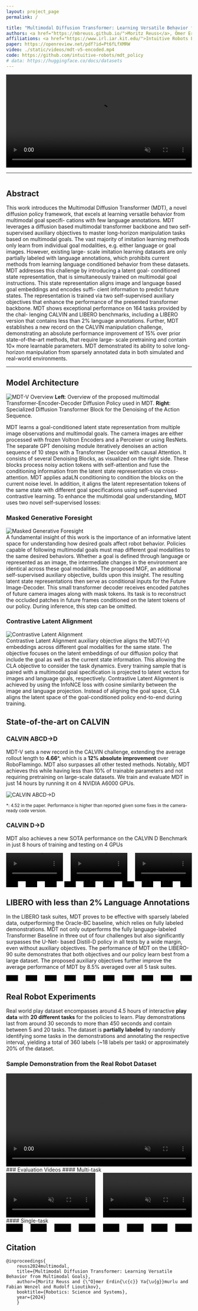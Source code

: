 ```yaml
---
layout: project_page
permalink: /

title: "Multimodal Diffusion Transformer: Learning Versatile Behavior from Multimodal Goals"
authors: <a href="https://mbreuss.github.io/">Moritz Reuss</a>, Ömer Erdinç Yağmurlu, Fabian Wenzel, <a href="https://rudolf.intuitive-robots.net/">Rudolf Lioutikov</a>
affiliations: <a href="https://www.irl.iar.kit.edu/">Intuitive Robots Lab (IRL)</a></br>Karlsruhe Institute of Technology
paper: https://openreview.net/pdf?id=Pt6fLfXMRW
video: ./static/videos/mdt-v5-encoded.mp4
code: https://github.com/intuitive-robots/mdt_policy
# data: https://huggingface.co/docs/datasets
---
```


<!-- Using HTML to center the abstract -->
<video width="100%" autoplay controls muted loop playsinline>
    <source src="./static/videos/mdt-v5-encoded.mp4" type="video/mp4">
</video>

---

<div class="columns is-centered has-text-centered">
    <div class="column is-four-fifths">
        <h2>Abstract</h2>
        <div class="content has-text-justified">
This work introduces the Multimodal Diffusion
Transformer (MDT), a novel diffusion policy framework, that
excels at learning versatile behavior from multimodal goal specifi-
cations with few language annotations. MDT leverages a diffusion
based multimodal transformer backbone and two self-supervised
auxiliary objectives to master long-horizon manipulation tasks
based on multimodal goals. The vast majority of imitation
learning methods only learn from individual goal modalities,
e.g. either language or goal images. However, existing large-
scale imitation learning datasets are only partially labeled with
language annotations, which prohibits current methods from
learning language conditioned behavior from these datasets.
MDT addresses this challenge by introducing a latent goal-
conditioned state representation, that is simultaneously trained
on multimodal goal instructions. This state representation aligns
image and language based goal embeddings and encodes suffi-
cient information to predict future states. The representation is
trained via two self-supervised auxiliary objectives that enhance
the performance of the presented transformer backbone. MDT
shows exceptional performance on 164 tasks provided by the chal-
lenging CALVIN and LIBERO benchmarks, including a LIBERO
version that contains less than 2% language annotations. Further,
MDT establishes a new record on the CALVIN manipulation
challenge, demonstrating an absolute performance improvement
of 15% over prior state-of-the-art methods, that require large-
scale pretraining and contain 10× more learnable parameters.
MDT demonstrated its ability to solve long-horizon manipulation
from sparsely annotated data in both simulated and real-world
environments.
        </div>
    </div>
</div>

---

<!-- > Note: This is an example of a Jekyll-based project website template: [Github link](https://github.com/shunzh/project_website).\
> The following content is generated by ChatGPT. The figure is manually added. -->

## Model Architecture
![MDT-V Overview](./static/image/mdt-v-figure.png)
**Left**: Overview of the proposed multimodal Transformer-Encoder-Decoder Diffusion Policy used in MDT.
**Right**: Specialized Diffusion Transformer Block for the Denoising of the Action Sequence.

MDT learns a goal-conditioned latent state representation from multiple image observations
and multimodal goals. The camera images are either processed with frozen Voltron Encoders
and a Perceiver or using ResNets. The separate GPT denoising module iteratively denoises an
action sequence of 10 steps with a Transformer Decoder with causal Attention. It consists of
several Denoising Blocks, as visualized on the right side. These blocks process noisy action
tokens with self-attention and fuse the conditioning information from the latent state
representation via cross-attention. MDT applies adaLN conditioning to condition the blocks
on the current noise level. In addition, it aligns the latent representation tokens of the same
state with different goal specifications using self-supervised contrastive learning.
To enhance the multimodal goal understanding, MDT uses two novel self-supervised losses:

### Masked Generative Foresight
<div class="column is-two-thirds is-pulled-right p-0">
    <img src="./static/image/mgf.png" alt="Masked Generative Foresight"/>
</div>
A fundamental insight of this work is the importance of an informative latent space for
understanding how desired goals affect robot behavior. Policies capable of following
multimodal goals must map different goal modalities to the same desired behaviors. Whether
a goal is defined through language or represented as an image, the intermediate changes in
the environment are identical across these goal modalities. The proposed MGF, an additional
self-supervised auxiliary objective, builds upon this insight. The resulting latent state
representations then serve as conditional inputs for the Future Image-Decoder. This small
transformer decoder receives encoded patches of future camera images along with mask
tokens. Its task is to reconstruct the occluded patches in future frames conditioned on the
latent tokens of our policy. During inference, this step can be omitted.


### Contrastive Latent Alignment
<div class="column is-two-thirds is-pulled-left p-0 pr-3">
    <img src="./static/image/cla.png" alt="Contrastive Latent Alignment"/>
</div>
Contrastive Latent Alignment auxiliary objective aligns the MDT(-V) embeddings across
different goal modalities for the same state. The objective focuses on the latent embeddings
of our diffusion policy that include the goal as well as the current state information. This
allowing the CLA objective to consider the task dynamics. Every training sample that is paired
with a multimodal goal specification is projected to latent vectors for images and language
goals, respectively. Contrastive Latent Alignment is achieved by using the InfoNCE loss with
cosine similarity between the image and language projection. Instead of aligning the goal
space, CLA aligns the latent space of the goal-conditioned policy end-to-end during training.


## State-of-the-art on CALVIN

### CALVIN ABCD→D
MDT-V sets a new record in the CALVIN challenge, extending the average rollout length to
**4.66***, which is a **12% absolute improvement** over RoboFlamingo. MDT also surpasses all
other tested methods. Notably, MDT achieves this while having less than 10% of trainable
parameters and not requiring pretraining on large-scale datasets. We train and evaluate MDT
in just 14 hours by running it on 4 NVIDIA A6000 GPUs.

<div class="columns is-centered">
    <div class="column is-two-thirds">
        <img src="./static/image/calvin-abcd.png" alt="CALVIN ABCD->D"/>
    </div>
</div>

<small>*: 4.52 in the paper. Performance is higher than reported given some fixes in the camera-ready code version.</small>

### CALVIN D→D
MDT also achieves a new SOTA performance on the CALVIN D Benchmark in just 8 hours of
training and testing on 4 GPUs

<div class="columns is-mobile is-multiline is-centered">
    <div class="column is-half-mobile is-one-third-tablet">
        <video width="100%" autoplay controls muted loop playsinline>
            <source src="./static/videos/mdt_02.mp4" type="video/mp4">
        </video>
    </div>
    <div class="column is-half-mobile is-one-third-tablet">
        <video width="100%" autoplay controls muted loop playsinline>
            <source src="./static/videos/5_seq_mdt_rollout_text_3.mp4" type="video/mp4">
        </video>
    </div>
    <div class="column is-half-mobile is-one-third-tablet">
        <video width="100%" autoplay controls muted loop playsinline>
            <source src="./static/videos/5-seq_mdt_rollout_text_4.mp4" type="video/mp4">
        </video>
    </div>
</div>
<div class="columns is-mobile is-multiline is-centered">
    <div class="column is-one-third-mobile is-one-fifth-tablet">
        <video width="100%" autoplay controls muted loop playsinline>
            <source src="./static/videos/long_horizon_sequence_0_30000.mp4" type="video/mp4">
        </video>
    </div>
    <div class="column is-one-third-mobile is-one-fifth-tablet">
        <video width="100%" autoplay controls muted loop playsinline>
            <source src="./static/videos/long_horizon_sequence_1_30000.mp4" type="video/mp4">
        </video>
    </div>
    <div class="column is-one-third-mobile is-one-fifth-tablet">
        <video width="100%" autoplay controls muted loop playsinline>
            <source src="./static/videos/long_horizon_sequence_2_30000.mp4" type="video/mp4">
        </video>
    </div>
    <div class="column is-one-third-mobile is-one-fifth-tablet">
        <video width="100%" autoplay controls muted loop playsinline>
            <source src="./static/videos/long_horizon_sequence_3_30000.mp4" type="video/mp4">
        </video>
    </div>
    <div class="column is-one-third-mobile is-one-fifth-tablet">
        <video width="100%" autoplay controls muted loop playsinline>
            <source src="./static/videos/long_horizon_sequence_4_30000.mp4" type="video/mp4">
        </video>
    </div>
    <div class="column is-one-third-mobile is-one-fifth-tablet">
        <video width="100%" autoplay controls muted loop playsinline>
            <source src="./static/videos/long_horizon_sequence_5_30000.mp4" type="video/mp4">
        </video>
    </div>
    <div class="column is-one-third-mobile is-one-fifth-tablet">
        <video width="100%" autoplay controls muted loop playsinline>
            <source src="./static/videos/long_horizon_sequence_6_30000.mp4" type="video/mp4">
        </video>
    </div>
    <div class="column is-one-third-mobile is-one-fifth-tablet">
        <video width="100%" autoplay controls muted loop playsinline>
            <source src="./static/videos/long_horizon_sequence_7_30000.mp4" type="video/mp4">
        </video>
    </div>
    <div class="column is-one-third-mobile is-one-fifth-tablet">
        <video width="100%" autoplay controls muted loop playsinline>
            <source src="./static/videos/long_horizon_sequence_8_30000.mp4" type="video/mp4">
        </video>
    </div>
    <div class="column is-one-third-mobile is-one-fifth-tablet">
        <video width="100%" autoplay controls muted loop playsinline>
            <source src="./static/videos/long_horizon_sequence_9_30000.mp4" type="video/mp4">
        </video>
    </div>
</div>

## LIBERO with less than 2% Language Annotations

In the LIBERO task suites, MDT proves to be effective with sparsely labeled
data, outperforming the Oracle-BC baseline, which relies on
fully labeled demonstrations. MDT not only outperforms the
fully language-labeled Transformer Baseline in three out of
four challenges but also significantly surpasses the U-Net-
based Distill-D policy in all tests by a wide margin, even
without auxiliary objectives. The performance of MDT on the
LIBERO-90 suite demonstrates that both objectives and our
policy learn best from a large dataset. The proposed auxiliary
objectives further improve the average performance of MDT
by 8.5% averaged over all 5 task suites.

<div class="columns is-mobile is-multiline is-centered">
    <div class="column is-one-third-mobile is-one-fifth-tablet">
        <video width="100%" autoplay controls muted loop playsinline>
            <source src="./static/videos/libero_10_22_onk9_p0_videos/video.mp4" type="video/mp4">
        </video>
    </div>
    <div class="column is-one-third-mobile is-one-fifth-tablet">
        <video width="100%" autoplay controls muted loop playsinline>
            <source src="./static/videos/libero_10_22_onk9_p1_videos/video.mp4" type="video/mp4">
        </video>
    </div>
    <div class="column is-one-third-mobile is-one-fifth-tablet">
        <video width="100%" autoplay controls muted loop playsinline>
            <source src="./static/videos/libero_10_22_onk9_p2_videos/video.mp4" type="video/mp4">
        </video>
    </div>
    <div class="column is-one-third-mobile is-one-fifth-tablet">
        <video width="100%" autoplay controls muted loop playsinline>
            <source src="./static/videos/libero_10_22_onk9_p3_videos/video.mp4" type="video/mp4">
        </video>
    </div>
    <div class="column is-one-third-mobile is-one-fifth-tablet">
        <video width="100%" autoplay controls muted loop playsinline>
            <source src="./static/videos/libero_10_22_onk9_p4_videos/video.mp4" type="video/mp4">
        </video>
    </div>
    <div class="column is-one-third-mobile is-one-fifth-tablet">
        <video width="100%" autoplay controls muted loop playsinline>
            <source src="./static/videos/libero_10_22_onk9_p5_videos/video.mp4" type="video/mp4">
        </video>
    </div>
    <div class="column is-one-third-mobile is-one-fifth-tablet">
        <video width="100%" autoplay controls muted loop playsinline>
            <source src="./static/videos/libero_10_22_onk9_p6_videos/video.mp4" type="video/mp4">
        </video>
    </div>
    <div class="column is-one-third-mobile is-one-fifth-tablet">
        <video width="100%" autoplay controls muted loop playsinline>
            <source src="./static/videos/libero_10_22_onk9_p7_videos/video.mp4" type="video/mp4">
        </video>
    </div>
    <div class="column is-one-third-mobile is-one-fifth-tablet">
        <video width="100%" autoplay controls muted loop playsinline>
            <source src="./static/videos/libero_10_22_onk9_p8_videos/video.mp4" type="video/mp4">
        </video>
    </div>
    <div class="column is-one-third-mobile is-one-fifth-tablet">
        <video width="100%" autoplay controls muted loop playsinline>
            <source src="./static/videos/libero_10_22_onk9_p9_videos/video.mp4" type="video/mp4">
        </video>
    </div>
</div>

## Real Robot Experiments
Real world play dataset encompasses
around 4.5 hours of interactive **play data** with **20 different
tasks** for the policies to learn. Play demonstrations last
from around 30 seconds to more than 450 seconds and contain
between 5 and 20 tasks. The dataset is **partially labeled** by
randomly identifying some tasks in the demonstrations and
annotating the respective interval, yielding a total of 360 labels (~18 labels per task)
or approximately 20% of the dataset.

### Sample Demonstration from the Real Robot Dataset
<video width="100%" autoplay controls muted loop playsinline>
    <source src="./static/videos/demonstration.mp4" type="video/mp4">
</video>
### Evaluation Videos
#### Multi-task
<div class="columns is-centered is-mobile">
    <div class="column is-half">
        <video width="100%" autoplay controls muted loop playsinline>
            <source src="./static/videos/m1.mp4" type="video/mp4">
        </video>
    </div>
    <div class="column is-half">
        <video width="100%" autoplay controls muted loop playsinline>
            <source src="./static/videos/m2.mp4" type="video/mp4">
        </video>
    </div>
</div>
#### Single-task
<div class="columns is-centered is-multiline is-mobile">
    <div class="column is-half-mobile is-one-quarter-tablet">
        <video width="100%" autoplay controls muted loop playsinline>
            <source src="./static/videos/s1.mp4" type="video/mp4">
        </video>
    </div>
    <div class="column is-half-mobile is-one-quarter-tablet">
        <video width="100%" autoplay controls muted loop playsinline>
            <source src="./static/videos/s2.mp4" type="video/mp4">
        </video>
    </div>
    <div class="column is-half-mobile is-one-quarter-tablet">
        <video width="100%" autoplay controls muted loop playsinline>
            <source src="./static/videos/s3.mp4" type="video/mp4">
        </video>
    </div>
    <div class="column is-half-mobile is-one-quarter-tablet">
        <video width="100%" autoplay controls muted loop playsinline>
            <source src="./static/videos/s4.mp4" type="video/mp4">
        </video>
    </div>
    <div class="column is-half-mobile is-one-quarter-tablet">
        <video width="100%" autoplay controls muted loop playsinline>
            <source src="./static/videos/s5.mp4" type="video/mp4">
        </video>
    </div>
    <div class="column is-half-mobile is-one-quarter-tablet">
        <video width="100%" autoplay controls muted loop playsinline>
            <source src="./static/videos/s6.mp4" type="video/mp4">
        </video>
    </div>
    <div class="column is-half-mobile is-one-quarter-tablet">
        <video width="100%" autoplay controls muted loop playsinline>
            <source src="./static/videos/s7.mp4" type="video/mp4">
        </video>
    </div>
    <div class="column is-half-mobile is-one-quarter-tablet">
        <video width="100%" autoplay controls muted loop playsinline>
            <source src="./static/videos/s8.mp4" type="video/mp4">
        </video>
    </div>
</div>

## Citation
```
@inproceedings{
    reuss2024multimodal,
    title={Multimodal Diffusion Transformer: Learning Versatile Behavior from Multimodal Goals},
    author={Moritz Reuss and {\"O}mer Erdin{\c{c}} Ya{\u{g}}murlu and Fabian Wenzel and Rudolf Lioutikov},
    booktitle={Robotics: Science and Systems},
    year={2024}
    }
```
